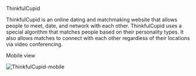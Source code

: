 ThinkfulCupid

ThinkfulCupid is an online dating and matchmaking website that allows people to meet, date, and network with each other. ThinkfulCupid uses a special algorithm that matches people based on their personality types. It also allows matches to connect with each other regardless of their locations via video conferencing.

Mobile view

![ThinkfulCupid-mobile](https://user-images.githubusercontent.com/98443655/176832941-508a7068-c381-47c0-8099-45f547114f22.png)
